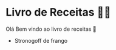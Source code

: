 # Livro de Receitas :man_cook:

Olá Bem vindo ao livro de receitas :palm_tree:

* Stronogoff de frango

